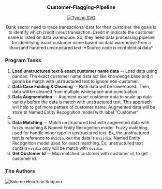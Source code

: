 <p align="center">
  <h3 align="center">Customer-Flagging-Pipeline</h3>
</p>

<p align="center">
  <a href="https://git.io/typing-svg"><img src="https://readme-typing-svg.demolab.com?font=Fira+Code&pause=1000&center=true&vCenter=true&width=435&lines=End-to-end+news+scraping" alt="Typing SVG" /></a>
</p>

<p align="center">
  Bank sector need to trace transactional data for their customer. the goals is to identify which credit in/out transaction. Credit in indicate the customer name is listed on data warehouse. So, they need data processing pipeline for identifying exact customer name based on data warehouse from a thousand hundred unstructured text. *Source code is confidential data*
</p>

### Program Tasks
1. **Load unstructured text & exact customer name data** -- Load data using pandas. The exact customer name data act like knowledge base and it gonna be match with unstructured text to ignore non-customer.
2. **Data Case Folding & Cleaning** -- Both data will be lowercased. Then, data will be cleaned from multiple whitespace and punctuation.
3. **Data Augmentation** -- Augment exact customer data to scale up data variety before the data is match with unstructured text. This approach will help to get more pattern of customer name. Augmented data will be store to Named Entity Recognition model with label "Customer"
4. 
5. **Data Matching** -- Match unstructured text with augmented data with fuzzy matching & Named Entity Recognition model. Fuzzy matching used for handle minor typo in unstructured text. Ex, the unstructured text is reference to `nvidia`, but the data is `nviidia`. Named Entity Recognition model used for exact matching. Ex, unstructured text contain `nvidia` only will be match with `nvidia`.
6. **Get Customer Id** -- Map matched customer with customer id, to get customer id.

### The Authors
<img alt="Salomo Hendrian Sudjono" title="Salomo Hendrian Sudjono" src="https://custom-icon-badges.demolab.com/badge/-Salomo%20Hendrian%20Sudjono-blue?style=for-the-badge&logo=person-fill&logoColor=white"/>
